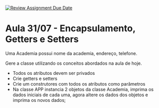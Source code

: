 [![Review Assignment Due Date](https://classroom.github.com/assets/deadline-readme-button-22041afd0340ce965d47ae6ef1cefeee28c7c493a6346c4f15d667ab976d596c.svg)](https://classroom.github.com/a/LNtqDIZN)
# Aula 31/07 - Encapsulamento, Getters e Setters

Uma Academia possui nome da academia, endereço, telefone. 


Gere a classe utilizando os conceitos abordados na aula de hoje.

- Todos os atributos devem ser privados
- Crie getters e setters
- Crie um construtores com todos os atributos como parâmetros
- Na classe APP instancia 2 objetos da classe Academia, imprima os dados iniciais de cada uma, agora altere os dados dos objetos e imprima os novos dados;
